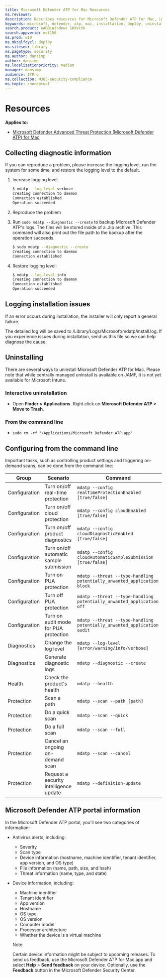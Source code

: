 ```yaml
---
title: Microsoft Defender ATP for Mac Resources
ms.reviewer: 
description: Describes resources for Microsoft Defender ATP for Mac, including how to uninstall it, how to collect diagnostic logs, CLI commands, and known issues with the product.
keywords: microsoft, defender, atp, mac, installation, deploy, uninstallation, intune, jamf, macos, catalina, mojave, high sierra
search.product: eADQiWindows 10XVcnh
search.appverid: met150
ms.prod: w10
ms.mktglfcycl: deploy
ms.sitesec: library
ms.pagetype: security
ms.author: dansimp
author: dansimp
ms.localizationpriority: medium
manager: dansimp
audience: ITPro
ms.collection: M365-security-compliance 
ms.topic: conceptual
---
```


# Resources

**Applies to:**

- [Microsoft Defender Advanced Threat Protection (Microsoft Defender ATP) for Mac](microsoft-defender-atp-mac.md)

## Collecting diagnostic information

If you can reproduce a problem, please increase the logging level, run the system for some time, and restore the logging level to the default.

1. Increase logging level:

   ```bash
   $ mdatp --log-level verbose
   Creating connection to daemon
   Connection established
   Operation succeeded
   ```

2. Reproduce the problem

3. Run `sudo mdatp --diagnostic --create` to backup Microsoft Defender ATP's logs. The files will be stored inside of a .zip archive. This command will also print out the file path to the backup after the operation succeeds.

   ```bash
   $ sudo mdatp --diagnostic --create
   Creating connection to daemon
   Connection established
   ```

4. Restore logging level:

   ```bash
   $ mdatp --log-level info
   Creating connection to daemon
   Connection established
   Operation succeeded
   ```

## Logging installation issues

If an error occurs during installation, the installer will only report a general failure.

The detailed log will be saved to /Library/Logs/Microsoft/mdatp/install.log. If you experience issues during installation, send us this file so we can help diagnose the cause.

## Uninstalling

There are several ways to uninstall Microsoft Defender ATP for Mac. Please note that while centrally managed uninstall is available on JAMF, it is not yet available for Microsoft Intune.

### Interactive uninstallation

- Open **Finder > Applications**. Right click on **Microsoft Defender ATP > Move to Trash**.

### From the command line

- ```sudo rm -rf '/Applications/Microsoft Defender ATP.app'```

## Configuring from the command line

Important tasks, such as controlling product settings and triggering on-demand scans, can be done from the command line:

|Group        |Scenario                                   |Command                                                                |
|-------------|-------------------------------------------|-----------------------------------------------------------------------|
|Configuration|Turn on/off real-time protection           |`mdatp --config realTimeProtectionEnabled [true/false]`                |
|Configuration|Turn on/off cloud protection               |`mdatp --config cloudEnabled [true/false]`                             |
|Configuration|Turn on/off product diagnostics            |`mdatp --config cloudDiagnosticEnabled [true/false]`                               |
|Configuration|Turn on/off automatic sample submission    |`mdatp --config cloudAutomaticSampleSubmission [true/false]`           |
|Configuration|Turn on PUA protection                     |`mdatp --threat --type-handling potentially_unwanted_application block`|
|Configuration|Turn off PUA protection                    |`mdatp --threat --type-handling potentially_unwanted_application off`  |
|Configuration|Turn on audit mode for PUA protection      |`mdatp --threat --type-handling potentially_unwanted_application audit`|
|Diagnostics  |Change the log level                       |`mdatp --log-level [error/warning/info/verbose]`                       |
|Diagnostics  |Generate diagnostic logs                   |`mdatp --diagnostic --create`                                                   |
|Health       |Check the product's health                 |`mdatp --health`                                                       |
|Protection   |Scan a path                                |`mdatp --scan --path [path]`                                           |
|Protection   |Do a quick scan                            |`mdatp --scan --quick`                                                 |
|Protection   |Do a full scan                             |`mdatp --scan --full`                                                  |
|Protection   |Cancel an ongoing on-demand scan           |`mdatp --scan --cancel`                                                |
|Protection   |Request a security intelligence update     |`mdatp --definition-update`                                            |

## Microsoft Defender ATP portal information

In the Microsoft Defender ATP portal, you'll see two categories of information:

- Antivirus alerts, including:
  - Severity
  - Scan type
  - Device information (hostname, machine identifier, tenant identifier, app version, and OS type)
  - File information (name, path, size, and hash)
  - Threat information (name, type, and state)
- Device information, including:
  - Machine identifier
  - Tenant identifier
  - App version
  - Hostname
  - OS type
  - OS version
  - Computer model
  - Processor architecture
  - Whether the device is a virtual machine
  
  > [!NOTE]
  > Certain device information might be subject to upcoming releases. To send us feedback, use the Microsoft Defender ATP for Mac app and select **Help** > **Send feedback** on your device. Optionally, use the **Feedback** button in the Microsoft Defender Security Center.
